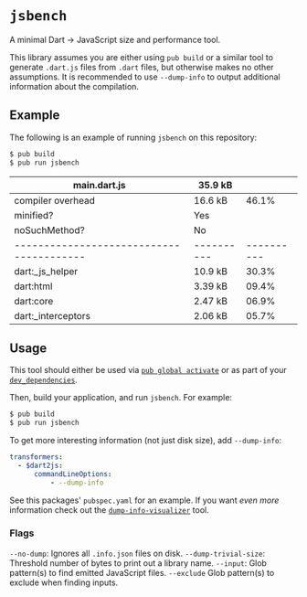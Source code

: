# `jsbench`

A minimal Dart -> JavaScript size and performance tool.

This library assumes you are either using `pub build` or a similar tool to
generate `.dart.js` files from `.dart` files, but otherwise makes no other
assumptions. It is recommended to use `--dump-info` to output additional
information about the compilation.

## Example

The following is an example of running `jsbench` on this repository:

```bash
$ pub build
$ pub run jsbench
```

 | main.dart.js                             | 35.9 kB    |            |
 | ---------------------------------------- | ---------- | ---------- |
 | compiler overhead                        | 16.6 kB    | 46.1%      |
 | minified?                                | Yes        |            |
 | noSuchMethod?                            | No         |            |
 | ---------------------------------------- | ---------- | ---------- |
 | dart:_js_helper                          | 10.9 kB    | 30.3%      |
 | dart:html                                | 3.39 kB    | 09.4%      |
 | dart:core                                | 2.47 kB    | 06.9%      |
 | dart:_interceptors                       | 2.06 kB    | 05.7%      |

## Usage

This tool should either be used via [`pub global activate`][activate] or as
part of your [`dev_dependencies`][dev_dependencies].

[activate]: https://www.dartlang.org/tools/pub/cmd/pub-global#activating-a-package
[dev_dependencies]: https://www.dartlang.org/tools/pub/dependencies#dev-dependencies

Then, build your application, and run `jsbench`. For example:

```bash
$ pub build
$ pub run jsbench
```

To get more interesting information (not just disk size), add `--dump-info`:

```yaml
transformers:
  - $dart2js:
      commandLineOptions:
          - --dump-info
```

See this packages' `pubspec.yaml` for an example. If you want _even more_
information check out the [`dump-info-visualizer`][dump-site] tool.

[dump-site]: https://github.com/dart-lang/dump-info-visualizer

### Flags

`--no-dump`: Ignores all `.info.json` files on disk.
`--dump-trivial-size`: Threshold number of bytes to print out a library name.
`--input`: Glob pattern(s) to find emitted JavaScript files.
`--exclude` Glob pattern(s) to exclude when finding inputs.
